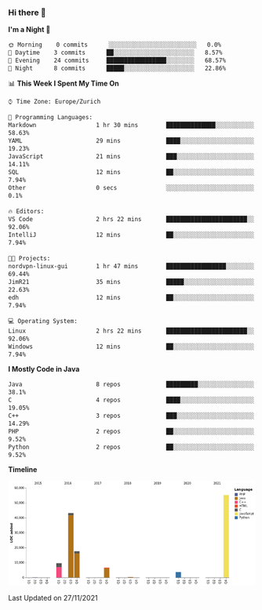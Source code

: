 ### Hi there 👋

<!--START_SECTION:waka-->
**I'm a Night 🦉** 

```text
🌞 Morning    0 commits      ░░░░░░░░░░░░░░░░░░░░░░░░░   0.0% 
🌆 Daytime    3 commits      ██░░░░░░░░░░░░░░░░░░░░░░░   8.57% 
🌃 Evening    24 commits     █████████████████░░░░░░░░   68.57% 
🌙 Night      8 commits      █████░░░░░░░░░░░░░░░░░░░░   22.86%

```


📊 **This Week I Spent My Time On** 

```text
⌚︎ Time Zone: Europe/Zurich

💬 Programming Languages: 
Markdown                 1 hr 30 mins        ██████████████░░░░░░░░░░░   58.63% 
YAML                     29 mins             ████░░░░░░░░░░░░░░░░░░░░░   19.23% 
JavaScript               21 mins             ███░░░░░░░░░░░░░░░░░░░░░░   14.11% 
SQL                      12 mins             ██░░░░░░░░░░░░░░░░░░░░░░░   7.94% 
Other                    0 secs              ░░░░░░░░░░░░░░░░░░░░░░░░░   0.1%

🔥 Editors: 
VS Code                  2 hrs 22 mins       ███████████████████████░░   92.06% 
IntelliJ                 12 mins             ██░░░░░░░░░░░░░░░░░░░░░░░   7.94%

🐱‍💻 Projects: 
nordvpn-linux-gui        1 hr 47 mins        █████████████████░░░░░░░░   69.44% 
JimR21                   35 mins             █████░░░░░░░░░░░░░░░░░░░░   22.63% 
edh                      12 mins             ██░░░░░░░░░░░░░░░░░░░░░░░   7.94%

💻 Operating System: 
Linux                    2 hrs 22 mins       ███████████████████████░░   92.06% 
Windows                  12 mins             ██░░░░░░░░░░░░░░░░░░░░░░░   7.94%

```

**I Mostly Code in Java** 

```text
Java                     8 repos             █████████░░░░░░░░░░░░░░░░   38.1% 
C                        4 repos             ████░░░░░░░░░░░░░░░░░░░░░   19.05% 
C++                      3 repos             ███░░░░░░░░░░░░░░░░░░░░░░   14.29% 
PHP                      2 repos             ██░░░░░░░░░░░░░░░░░░░░░░░   9.52% 
Python                   2 repos             ██░░░░░░░░░░░░░░░░░░░░░░░   9.52%

```


**Timeline**

![Chart not found](https://raw.githubusercontent.com/JimR21/JimR21/master/charts/bar_graph.png) 


 Last Updated on 27/11/2021
<!--END_SECTION:waka-->

<!--
**JimR21/JimR21** is a ✨ _special_ ✨ repository because its `README.md` (this file) appears on your GitHub profile.

Here are some ideas to get you started:

- 🔭 I’m currently working on ...
- 🌱 I’m currently learning ...
- 👯 I’m looking to collaborate on ...
- 🤔 I’m looking for help with ...
- 💬 Ask me about ...
- 📫 How to reach me: ...
- 😄 Pronouns: ...
- ⚡ Fun fact: ...
-->
